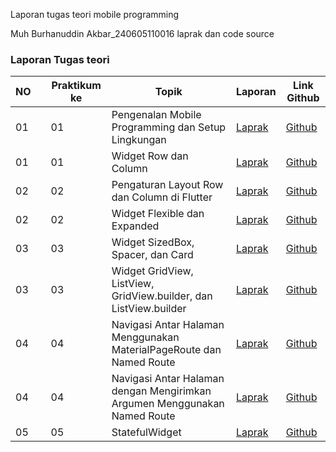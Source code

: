 Laporan tugas teori mobile programming

Muh Burhanuddin Akbar_240605110016
laprak dan code source

### Laporan Tugas teori

| NO || Praktikum ke | Topik                                           | Laporan |      Link Github    |
|----|-----------|--------------|-------------------------------------------------|---------|---------------------|
| 01  |  | 01           | Pengenalan Mobile Programming dan Setup Lingkungan |  [Laprak]()   |   [Github]()    |  
| 01 | | 01 | Widget Row dan Column |  [Laprak]()   |   [Github]()    |  
| 02 |  | 02 | Pengaturan Layout Row dan Column di Flutter |  [Laprak]()   |   [Github]()    |  
| 02 |  | 02 | Widget Flexible dan Expanded |  [Laprak]()   |   [Github]()    |  
| 03 |  | 03 | Widget SizedBox, Spacer, dan Card |  [Laprak]()   |   [Github]()    |  
| 03 |  | 03 | Widget GridView, ListView, GridView.builder, dan ListView.builder |  [Laprak]()   |   [Github]()    |  
| 04 |  | 04 | Navigasi Antar Halaman Menggunakan MaterialPageRoute dan Named Route |  [Laprak]()   |   [Github]()    |  
| 04 |  | 04 | Navigasi Antar Halaman dengan Mengirimkan Argumen Menggunakan Named Route |  [Laprak]()   |   [Github]()    |  
| 05 |  | 05 | StatefulWidget |  [Laprak]()   |   [Github]()    |  


